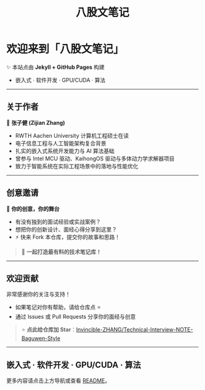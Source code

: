 ﻿---
layout: home
title: 八股文笔记
---

# 欢迎来到「八股文笔记」

✨ 本站点由 **Jekyll + GitHub Pages** 构建  
- 嵌入式 · 软件开发 · GPU/CUDA · 算法  

---

## 关于作者

👤 **张子健 (Zijian Zhang)**  
- RWTH Aachen University 计算机工程硕士在读  
- 电子信息工程与人工智能架构复合背景  
- 扎实的嵌入式系统开发能力与 AI 算法基础  
- 曾参与 Intel MCU 驱动、KaihongOS 驱动与多体动力学求解器项目  
- 致力于智能系统在实际工程场景中的落地与性能优化  


---

## 创意邀请

🎨 **你的创意，你的舞台**  
- 有没有独到的面试经验或实战案例？  
- 想把你的创新设计、面经心得分享到这里？  
- ⚡️ 快来 Fork 本仓库，提交你的故事和思路！  

> 🚀 **一起打造最有料的技术笔记库！**  

---

## 欢迎贡献

非常感谢你的关注与支持！  
- 如果笔记对你有帮助，请给仓库点 ⭐  
- 通过 Issues 或 Pull Requests 分享你的面经与创意  

> ⭐ **点此给仓库加 Star**：[Invincible-ZHANG/Technical-Interview-NOTE-Baguwen-Style](https://github.com/Invincible-ZHANG/Technical-Interview-NOTE-Baguwen-Style)  

---

## 嵌入式 · 软件开发 · GPU/CUDA · 算法

更多内容请点击上方导航或查看 [README](https://github.com/Invincible-ZHANG/Technical-Interview-NOTE-Baguwen-Style/blob/main/README.md)。  
